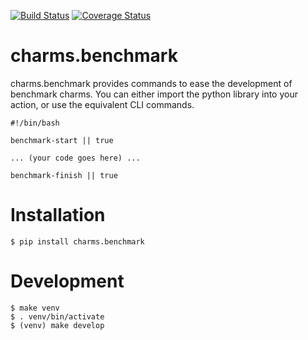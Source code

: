 [![Build Status](https://travis-ci.org/juju-solutions/charms.benchmark.svg?branch=master)](https://travis-ci.org/juju-solutions/charms.benchmark)
[![Coverage Status](https://coveralls.io/repos/juju-solutions/charms.benchmark/badge.svg?branch=master&service=github)](https://coveralls.io/github/juju-solutions/charms.benchmark?branch=master)

# charms.benchmark

charms.benchmark provides commands to ease the development of benchmark charms. You can either import the python library into your action, or use the equivalent CLI commands.

    #!/bin/bash

    benchmark-start || true

    ... (your code goes here) ...

    benchmark-finish || true

# Installation

    $ pip install charms.benchmark

# Development

    $ make venv
    $ . venv/bin/activate
    $ (venv) make develop
